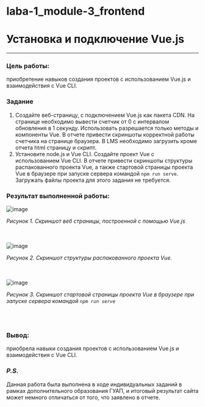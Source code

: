 # laba-1_module-3_frontend
# Установка и подключение Vue.js
_________
### Цель работы:
приобретение навыков создания проектов с использованием Vue.js и взаимодействия с Vue CLI.
### Задание

1.	Создайте веб-страницу, с подключением Vue.js как пакета CDN. На странице необходимо вывести счетчик от 0 с интервалом обновления в 1 секунду. Использовать разрешается только методы и компоненты Vue. В отчете привести скриншоты корректной работы счетчика на странице браузера. В LMS необходимо загрузить кроме отчета html страницу и скрипт.
2.	Установите node.js и Vue CLI. Создайте проект Vue с использованием Vue CLI. В отчете привести скриншоты структуры распакованного проекта Vue, а также стартовой страницы проекта Vue в браузере при запуске сервера командой `npm run serve`. Загружать файлы проекта для этого задания не требуется.

### Результат выполненной работы:
![image](https://github.com/meesgloot/laba-1_module-3_frontend/assets/118816204/fcf90fac-a592-45bd-b5e6-dac57b26930e)
*<p>Рисунок 1. Скриншот веб страницы, построенной с помощью Vue.js</p>*
<br><br>
![image](https://github.com/meesgloot/laba-1_module-3_frontend/assets/118816204/1996a3ff-97ed-480c-b601-cf408b215528)
*<p>Рисунок 2. Скриншот структуры распакованного проекта Vue.</p>*
<br><br>
![image](https://github.com/meesgloot/laba-1_module-3_frontend/assets/118816204/afdd7db3-6f32-4eaf-880b-c02ebc66b784)
*<p>Рисунок 3. Скриншот стартовой страницы проекта Vue в браузере при запуске сервера командой `npm run serve`</p>*
<br><br>

### Вывод:
приобрела навыки создания проектов с использованием Vue.js и взаимодействия с Vue CLI.

### *P.S.*
Данная работа была выполнена в ходе индивидуальных заданий в рамках дополнительного образования ГУАП, и итоговый результат сайта может немного отличаться от того, что заявлено в отчете.

